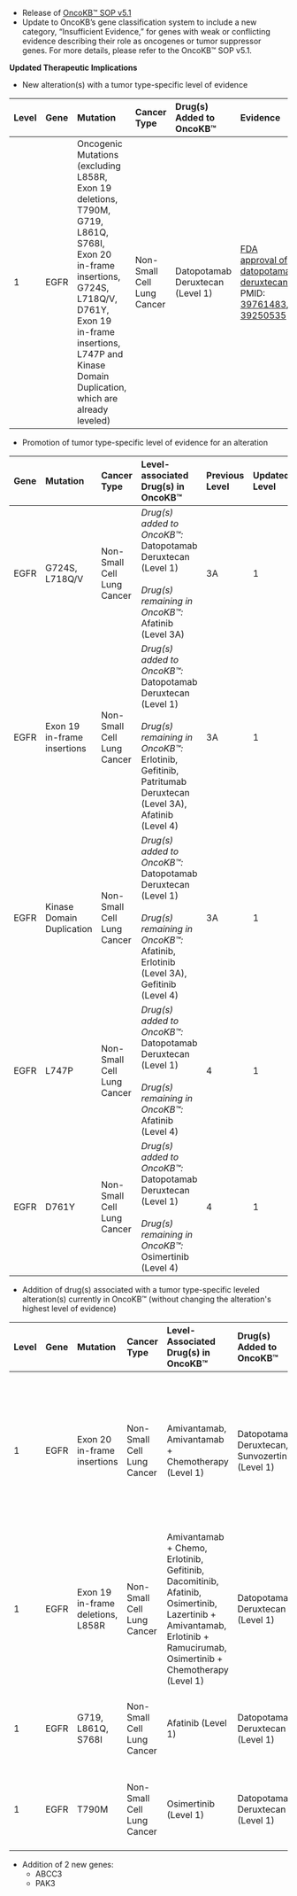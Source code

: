 - Release of [OncoKB™ SOP v5.1](https://sop.oncokb.org/)
- Update to OncoKB’s gene classification system to include a new category, “Insufficient Evidence,” for genes with weak or conflicting evidence describing their role as oncogenes or tumor suppressor genes. For more details, please refer to the OncoKB™ SOP v5.1.

**Updated Therapeutic Implications**

- New alteration(s) with a tumor type-specific level of evidence

| Level | Gene | Mutation                                                                                                                                                                                                                             | Cancer Type                | Drug(s) Added to OncoKB™          | Evidence                                                                                                                                                                                                                                                                                                                         |
| :---- | :--- | :----------------------------------------------------------------------------------------------------------------------------------------------------------------------------------------------------------------------------------- | :------------------------- | :-------------------------------- | :------------------------------------------------------------------------------------------------------------------------------------------------------------------------------------------------------------------------------------------------------------------------------------------------------------------------------- |
| 1     | EGFR | Oncogenic Mutations (excluding L858R, Exon 19 deletions, T790M, G719, L861Q, S768I, Exon 20 in-frame insertions, G724S, L718Q/V, D761Y, Exon 19 in-frame insertions, L747P and Kinase Domain Duplication, which are already leveled) | Non-Small Cell Lung Cancer | Datopotamab Deruxtecan (Level 1\) | [FDA approval of datopotamab deruxtecan](https://www.fda.gov/drugs/resources-information-approved-drugs/fda-grants-accelerated-approval-datopotamab-deruxtecan-dlnk-egfr-mutated-non-small-cell-lung-cancer); PMID: [39761483](https://pubmed.ncbi.nlm.nih.gov/39761483/), [39250535](https://pubmed.ncbi.nlm.nih.gov/39250535/) |

- Promotion of tumor type-specific level of evidence for an alteration

| Gene | Mutation                    | Cancer Type                | Level-associated Drug(s) in OncoKB™                                                                                                                                                | Previous Level | Updated Level | Evidence                                                                                                                                                                                                                                                                                                                         |
| :--- | :-------------------------- | :------------------------- | :--------------------------------------------------------------------------------------------------------------------------------------------------------------------------------- | :------------- | :------------ | :------------------------------------------------------------------------------------------------------------------------------------------------------------------------------------------------------------------------------------------------------------------------------------------------------------------------------- |
| EGFR | G724S, L718Q/V              | Non-Small Cell Lung Cancer | _Drug(s) added to OncoKB™:_ Datopotamab Deruxtecan (Level 1\)<br/><br/>_Drug(s) remaining in OncoKB™:_ Afatinib (Level 3A)                                                         | 3A             | 1             | [FDA approval of datopotamab deruxtecan](https://www.fda.gov/drugs/resources-information-approved-drugs/fda-grants-accelerated-approval-datopotamab-deruxtecan-dlnk-egfr-mutated-non-small-cell-lung-cancer); PMID: [39761483](https://pubmed.ncbi.nlm.nih.gov/39761483/), [39250535](https://pubmed.ncbi.nlm.nih.gov/39250535/) |
| EGFR | Exon 19 in-frame insertions | Non-Small Cell Lung Cancer | _Drug(s) added to OncoKB™:_ Datopotamab Deruxtecan (Level 1\)<br/><br/>_Drug(s) remaining in OncoKB™:_ Erlotinib, Gefitinib, Patritumab Deruxtecan (Level 3A), Afatinib (Level 4\) | 3A             | 1             | [FDA approval of datopotamab deruxtecan](https://www.fda.gov/drugs/resources-information-approved-drugs/fda-grants-accelerated-approval-datopotamab-deruxtecan-dlnk-egfr-mutated-non-small-cell-lung-cancer); PMID: [39761483](https://pubmed.ncbi.nlm.nih.gov/39761483/), [39250535](https://pubmed.ncbi.nlm.nih.gov/39250535/) |
| EGFR | Kinase Domain Duplication   | Non-Small Cell Lung Cancer | _Drug(s) added to OncoKB™:_ Datopotamab Deruxtecan (Level 1\)<br/><br/>_Drug(s) remaining in OncoKB™:_ Afatinib, Erlotinib (Level 3A), Gefitinib (Level 4\)                        | 3A             | 1             | [FDA approval of datopotamab deruxtecan](https://www.fda.gov/drugs/resources-information-approved-drugs/fda-grants-accelerated-approval-datopotamab-deruxtecan-dlnk-egfr-mutated-non-small-cell-lung-cancer); PMID: [39761483](https://pubmed.ncbi.nlm.nih.gov/39761483/), [39250535](https://pubmed.ncbi.nlm.nih.gov/39250535/) |
| EGFR | L747P                       | Non-Small Cell Lung Cancer | _Drug(s) added to OncoKB™:_ Datopotamab Deruxtecan (Level 1\)<br/><br/>_Drug(s) remaining in OncoKB™:_ Afatinib (Level 4\)                                                         | 4              | 1             | [FDA approval of datopotamab deruxtecan](https://www.fda.gov/drugs/resources-information-approved-drugs/fda-grants-accelerated-approval-datopotamab-deruxtecan-dlnk-egfr-mutated-non-small-cell-lung-cancer); PMID: [39761483](https://pubmed.ncbi.nlm.nih.gov/39761483/), [39250535](https://pubmed.ncbi.nlm.nih.gov/39250535/) |
| EGFR | D761Y                       | Non-Small Cell Lung Cancer | _Drug(s) added to OncoKB™:_ Datopotamab Deruxtecan (Level 1\)<br/><br/>_Drug(s) remaining in OncoKB™:_ Osimertinib (Level 4\)                                                      | 4              | 1             | [FDA approval of datopotamab deruxtecan](https://www.fda.gov/drugs/resources-information-approved-drugs/fda-grants-accelerated-approval-datopotamab-deruxtecan-dlnk-egfr-mutated-non-small-cell-lung-cancer); PMID: [39761483](https://pubmed.ncbi.nlm.nih.gov/39761483/), [39250535](https://pubmed.ncbi.nlm.nih.gov/39250535/) |

- Addition of drug(s) associated with a tumor type-specific leveled alteration(s) currently in OncoKB™ (without changing the alteration's highest level of evidence)

| Level | Gene | Mutation                          | Cancer Type                | Level-Associated Drug(s) in OncoKB™                                                                                                                                         | Drug(s) Added to OncoKB™                         | Evidence                                                                                                                                                                                                                                                                                                                                                                                                                                                                                                                                                                                                                                 |
| :---- | :--- | :-------------------------------- | :------------------------- | :-------------------------------------------------------------------------------------------------------------------------------------------------------------------------- | :----------------------------------------------- | :--------------------------------------------------------------------------------------------------------------------------------------------------------------------------------------------------------------------------------------------------------------------------------------------------------------------------------------------------------------------------------------------------------------------------------------------------------------------------------------------------------------------------------------------------------------------------------------------------------------------------------------- |
| 1     | EGFR | Exon 20 in-frame insertions       | Non-Small Cell Lung Cancer | Amivantamab, Amivantamab \+ Chemotherapy (Level 1\)                                                                                                                         | Datopotamab Deruxtecan, Sunvozertinib (Level 1\) | [FDA approval of datopotamab deruxtecan](https://www.fda.gov/drugs/resources-information-approved-drugs/fda-grants-accelerated-approval-datopotamab-deruxtecan-dlnk-egfr-mutated-non-small-cell-lung-cancer); PMID: [39761483](https://pubmed.ncbi.nlm.nih.gov/39761483/), [39250535](https://pubmed.ncbi.nlm.nih.gov/39250535/); [FDA approval of sunvozertinib](https://www.fda.gov/drugs/resources-information-approved-drugs/fda-grants-accelerated-approval-sunvozertinib-metastatic-non-small-cell-lung-cancer-egfr-exon-20); Abstract: [Yang, JCH. et al., ASCO 2024](https://ascopubs.org/doi/10.1200/JCO.2024.42.16_suppl.8513) |
| 1     | EGFR | Exon 19 in-frame deletions, L858R | Non-Small Cell Lung Cancer | Amivantamab \+ Chemo, Erlotinib, Gefitinib, Dacomitinib, Afatinib, Osimertinib, Lazertinib \+ Amivantamab, Erlotinib \+ Ramucirumab, Osimertinib \+ Chemotherapy (Level 1\) | Datopotamab Deruxtecan (Level 1\)                | [FDA approval of datopotamab deruxtecan](https://www.fda.gov/drugs/resources-information-approved-drugs/fda-grants-accelerated-approval-datopotamab-deruxtecan-dlnk-egfr-mutated-non-small-cell-lung-cancer); PMID: [39761483](https://pubmed.ncbi.nlm.nih.gov/39761483/), [39250535](https://pubmed.ncbi.nlm.nih.gov/39250535/)                                                                                                                                                                                                                                                                                                         |
| 1     | EGFR | G719, L861Q, S768I                | Non-Small Cell Lung Cancer | Afatinib (Level 1\)                                                                                                                                                         | Datopotamab Deruxtecan (Level 1\)                | [FDA approval of datopotamab deruxtecan](https://www.fda.gov/drugs/resources-information-approved-drugs/fda-grants-accelerated-approval-datopotamab-deruxtecan-dlnk-egfr-mutated-non-small-cell-lung-cancer); PMID: [39761483](https://pubmed.ncbi.nlm.nih.gov/39761483/), [39250535](https://pubmed.ncbi.nlm.nih.gov/39250535/)                                                                                                                                                                                                                                                                                                         |
| 1     | EGFR | T790M                             | Non-Small Cell Lung Cancer | Osimertinib (Level 1\)                                                                                                                                                      | Datopotamab Deruxtecan (Level 1\)                | [FDA approval of datopotamab deruxtecan](https://www.fda.gov/drugs/resources-information-approved-drugs/fda-grants-accelerated-approval-datopotamab-deruxtecan-dlnk-egfr-mutated-non-small-cell-lung-cancer); PMID: [39761483](https://pubmed.ncbi.nlm.nih.gov/39761483/), [39250535](https://pubmed.ncbi.nlm.nih.gov/39250535/)                                                                                                                                                                                                                                                                                                         |

- Addition of 2 new genes:
  - ABCC3
  - PAK3

